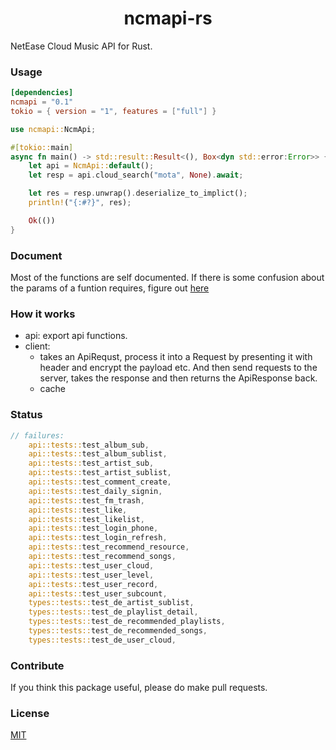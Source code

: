 <h1 align=center>ncmapi-rs</h1>

NetEase Cloud Music API for Rust.


### Usage

```toml
[dependencies]
ncmapi = "0.1"
tokio = { version = "1", features = ["full"] }
```

```rust
use ncmapi::NcmApi;

#[tokio::main]
async fn main() -> std::result::Result<(), Box<dyn std::error:Error>> {
    let api = NcmApi::default();
    let resp = api.cloud_search("mota", None).await;

    let res = resp.unwrap().deserialize_to_implict();
    println!("{:#?}", res);

    Ok(())
}
```


### Document

Most of the functions are self documented. If there is some confusion about the params of a funtion requires, figure out [here](https://neteasecloudmusicapi.vercel.app)



### How it works

* api: export api functions.
* client:
    * takes an ApiRequst, process it into a Request by presenting it with header and encrypt the payload etc. And then send requests to the server, takes the response and then returns the ApiResponse back.
    * cache

### Status

```rust
// failures:
    api::tests::test_album_sub,
    api::tests::test_album_sublist,
    api::tests::test_artist_sub,
    api::tests::test_artist_sublist,
    api::tests::test_comment_create,
    api::tests::test_daily_signin,
    api::tests::test_fm_trash,
    api::tests::test_like,
    api::tests::test_likelist,
    api::tests::test_login_phone,
    api::tests::test_login_refresh,
    api::tests::test_recommend_resource,
    api::tests::test_recommend_songs,
    api::tests::test_user_cloud,
    api::tests::test_user_level,
    api::tests::test_user_record,
    api::tests::test_user_subcount,
    types::tests::test_de_artist_sublist,
    types::tests::test_de_playlist_detail,
    types::tests::test_de_recommended_playlists,
    types::tests::test_de_recommended_songs,
    types::tests::test_de_user_cloud,
```

### Contribute

If you think this package useful, please do make pull requests.

### License

[MIT](LICENSE)